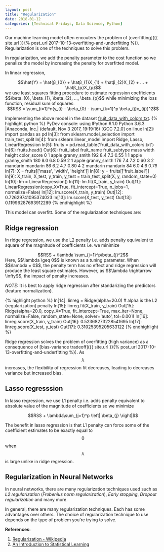 ```yaml
---
layout: post
title: "Regularization"
date: 2018-01-12
categories: [Technical Fridays, Data Science, Python]
---
```


Our machine learning model often encouters the problem of [overfitting]({{ site.url }}{% post_url 2017-10-13-overfitting-and-underfitting %}). Regularization is one of the techniques to solve this problem.

In regularization, we add the penalty parameter to the cost function so we penalize the model by increasing the penalty for overfitted model.

In linear regression,  
<div style="text-align: center">
$$\hat{Y} = \hat{β_{0}} + \hatβ_{1}X_{1} + \hatβ_{2}X_{2} + ... + \hatβ_{p}X_{p}$$  
</div>
we use least squares fitting procedure to estimate regression coefficients $$\beta_{0}, \beta_{1}, \beta_{2}, ..., \beta_{p}$$ while minimizing the loss function, residual sum of squares:  
<div style="text-align: center">
$$RSS = \sum_{i=1}^n(y_{i} - \beta_{0} - \sum_{k=1}^p \beta_{j}x_{ij})^2$$
</div>

Implementing the above model in the dataset [fruit_data_with_colors.txt](/assets/fruit_data_with_colors.txt).
{% highlight python %}
PyDev console: using IPython 6.1.0
Python 3.6.3 |Anaconda, Inc.| (default, Nov  3 2017, 19:19:16) 
[GCC 7.2.0] on linux
In[2]: import pandas as pd
In[3]: from sklearn.model_selection import train_test_split
In[4]: from sklearn.linear_model import Ridge, Lasso, LinearRegression
In[5]: fruits = pd.read_table('fruit_data_with_colors.txt')
In[6]: fruits.head()
Out[6]: 
   fruit_label fruit_name fruit_subtype  mass  width  height  color_score
0            1      apple  granny_smith   192    8.4     7.3         0.55
1            1      apple  granny_smith   180    8.0     6.8         0.59
2            1      apple  granny_smith   176    7.4     7.2         0.60
3            2   mandarin      mandarin    86    6.2     4.7         0.80
4            2   mandarin      mandarin    84    6.0     4.6         0.79
In[7]: X = fruits[['mass', 'width', 'height']]
In[8]: y = fruits[['fruit_label']]
In[9]: X_train, X_test, y_train, y_test = train_test_split(X, y, random_state=0)
In[10]: lm = LinearRegression()
In[11]: lm.fit(X_train, y_train)
Out[11]: LinearRegression(copy_X=True, fit_intercept=True, n_jobs=1, normalize=False)
In[12]: lm.score(X_train, y_train)
Out[12]: 0.72629741095374023
In[13]: lm.score(X_test, y_test)
Out[13]: 0.11996287693912289
{% endhighlight %}

This model can overfitt. Some of the regularization techniques are:

## Ridge regression

In ridge regression, we use the L2 penalty i.e. adds penalty equivalent to square of the magnitude of coefficients i.e. we minimize  
<div style="text-align: center">
$$RSS + \lambda \sum_{j=1}^p\beta_{j}^2$$
</div>
Here, $$\lambda \geq 0$$ is known as a tuning parameter. When $$\lambda = 0$$, the penalty term has no effect and ridge regression will produce the least square estimates. However, as $$\lambda \rightarrow \infty$$, the impact of penalty increases.

*NOTE:* It is best to apply ridge regression after standarizing the predictors (feature normalization).

{% highlight python %}
In[14]: linreg = Ridge(alpha=20.0)  # alpha is the L2 (regularization) penalty
In[15]: linreg.fit(X_train, y_train)
Out[15]: 
Ridge(alpha=20.0, copy_X=True, fit_intercept=True, max_iter=None,
   normalize=False, random_state=None, solver='auto', tol=0.001)
In[16]: linreg.score(X_train, y_train)
Out[16]: 0.52368273228541695
In[17]: linreg.score(X_test, y_test)
Out[17]: 0.31025395205633122
{% endhighlight %}

Ridge regression solves the problem of overfitting (high variance) as a consequence of [bias-variance tradeoff]({{ site.url }}{% post_url 2017-10-13-overfitting-and-underfitting %}). As $$\lambda$$ increases, the flexibility of regression fit decreases, leading to decreases variance but increased bias.

## Lasso regresssion

In lasso regression, we use L1 penalty i.e. adds penalty equivalent to absolute value of the magnitude of coefficients so we minimize 
<div style="text-align: center">
$$RSS + \lambda\sum_{j=1}^p \left| \beta_{j} \right|$$
</div>

The benefit in lasso regression is that L1 penalty can force some of the coefficient estimates to be exactly equal to $$0$$ when $$\lambda$$ is large unlike in ridge regression.


## Regularization in Neural Networks

In neural networks, there are many regularization techniques used such as *L2 regularization* (*Frobenius norm regularization*), *Early stopping*, *Dropout regularization* and many more.


In general, there are many regularization techniques. Each has some advantages over others. The choice of regularization technique to use depends on the type of problem you're trying to solve.

**References:**  
1. <a href="https://en.wikipedia.org/wiki/Regularization_(mathematics)">Regularization - Wikipedia</a>  
2. <a href="http://www-bcf.usc.edu/~gareth/ISL/">An Introduction to Statistical Learning</a>  

